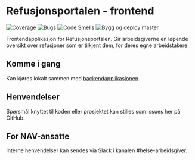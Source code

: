 # Refusjonsportalen - frontend
[![Coverage](https://sonarcloud.io/api/project_badges/measure?project=navikt_helse-spion-frontend&metric=coverage)](https://sonarcloud.io/dashboard?id=navikt_helse-spion-frontend)
[![Bugs](https://sonarcloud.io/api/project_badges/measure?project=navikt_helse-spion-frontend&metric=bugs)](https://sonarcloud.io/dashboard?id=navikt_helse-spion-frontend)
[![Code Smells](https://sonarcloud.io/api/project_badges/measure?project=navikt_helse-spion-frontend&metric=code_smells)](https://sonarcloud.io/dashboard?id=navikt_helse-spion-frontend)
![Bygg og deploy master](https://github.com/navikt/helse-spion-frontend/workflows/Bygg%20og%20deploy%20master/badge.svg)

Frontendapplikasjon for Refusjonsportalen. Gir arbeidsgiverne en løpende oversikt over refusjoner som er tilkjent dem, for deres egne arbeidstakere.

## Komme i gang

Kan kjøres lokalt sammen med [backendapplikasjonen](https://github.com/navikt/helse-spion).

## Henvendelser

Spørsmål knyttet til koden eller prosjektet kan stilles som issues her på GitHub.

## For NAV-ansatte

Interne henvendelser kan sendes via Slack i kanalen #helse-arbeidsgiver.
